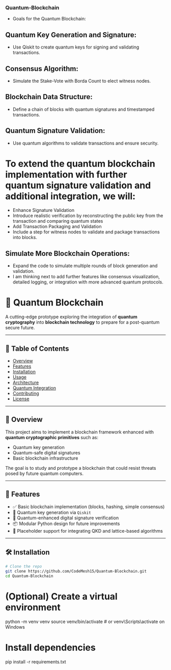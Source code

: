 ### Quantum-Blockchain
- Goals for the Quantum Blockchain:
## Quantum Key Generation and Signature:
- Use Qiskit to create quantum keys for signing and validating transactions.
## Consensus Algorithm:
- Simulate the Stake-Vote with Borda Count to elect witness nodes.
## Blockchain Data Structure:
- Define a chain of blocks with quantum signatures and timestamped transactions.
## Quantum Signature Validation:
- Use quantum algorithms to validate transactions and ensure security.

# To extend the quantum blockchain implementation with further quantum signature validation and additional integration, we will:

- Enhance Signature Validation
- Introduce realistic verification by reconstructing the public key from the transaction and comparing quantum states
- Add Transaction Packaging and Validation
- Include a step for witness nodes to validate and package transactions into blocks.

## Simulate More Blockchain Operations:
- Expand the code to simulate multiple rounds of block generation and validation.
- I am thinking next to add further features like consensus visualization, detailed logging, or integration with more advanced quantum protocols.

# 🧠 Quantum Blockchain

A cutting-edge prototype exploring the integration of **quantum cryptography** into **blockchain technology** to prepare for a post-quantum secure future.

---

## 📌 Table of Contents
- [Overview](#-overview)
- [Features](#-features)
- [Installation](#-installation)
- [Usage](#-usage)
- [Architecture](#-architecture)
- [Quantum Integration](#-quantum-integration)
- [Contributing](#-contributing)
- [License](#-license)

---

## 🧩 Overview

This project aims to implement a blockchain framework enhanced with **quantum cryptographic primitives** such as:
- Quantum key generation
- Quantum-safe digital signatures
- Basic blockchain infrastructure

The goal is to study and prototype a blockchain that could resist threats posed by future quantum computers.

---

## 🚀 Features

- ✅ Basic blockchain implementation (blocks, hashing, simple consensus)
- 🔐 Quantum key generation via `Qiskit`
- 🧾 Quantum-enhanced digital signature verification
- 📦 Modular Python design for future improvements
- 🧪 Placeholder support for integrating QKD and lattice-based algorithms

---

## 🛠 Installation

```bash
# Clone the repo
git clone https://github.com/CodeMesh15/Quantum-Blockchain.git
cd Quantum-Blockchain
```

# (Optional) Create a virtual environment
python -m venv venv
source venv/bin/activate  # or venv\Scripts\activate on Windows

# Install dependencies
pip install -r requirements.txt

